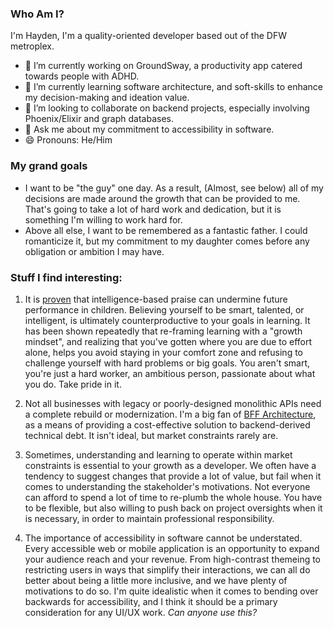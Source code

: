 ### Who Am I?
I'm Hayden, I'm a quality-oriented developer based out of the DFW metroplex.

- 🔭 I’m currently working on GroundSway, a productivity app catered towards people with ADHD.
- 🌱 I’m currently learning software architecture, and soft-skills to enhance my decision-making and ideation value.
- 👯 I’m looking to collaborate on backend projects, especially involving Phoenix/Elixir and graph databases.
- 💬 Ask me about my commitment to accessibility in software.
- 😄 Pronouns: He/Him

### My grand goals
- I want to be "the guy" one day. As a result, (Almost, see below) all of my decisions are made around the growth that can be provided to me. That's going to take a lot of hard work and dedication, but it is something I'm willing to work hard for.
- Above all else, I want to be remembered as a fantastic father. I could romanticize it, but my commitment to my daughter comes before any obligation or ambition I may have.

### Stuff I find interesting:
1. It is [proven](https://psycnet.apa.org/record/1998-04530-003) that intelligence-based praise can undermine future performance in children. Believing yourself to be smart, talented, or intelligent, is ultimately counterproductive to your goals in learning. It has been shown repeatedly that re-framing learning with a "growth mindset", and realizing that you've gotten where you are due to effort alone, helps you avoid staying in your comfort zone and refusing to challenge yourself with hard problems or big goals. You aren't smart, you're just a hard worker, an ambitious person, passionate about what you do. Take pride in it.

3. Not all businesses with legacy or poorly-designed monolithic APIs need a complete rebuild or modernization. I'm a big fan of [BFF Architecture](https://learn.microsoft.com/en-us/azure/architecture/patterns/backends-for-frontends), as a means of providing a cost-effective solution to backend-derived technical debt. It isn't ideal, but market constraints rarely are.
   
4. Sometimes, understanding and learning to operate within market constraints is essential to your growth as a developer. We often have a tendency to suggest changes that provide a lot of value, but fail when it comes to understanding the stakeholder's motivations. Not everyone can afford to spend a lot of time to re-plumb the whole house. You have to be flexible, but also willing to push back on project oversights when it is necessary, in order to maintain professional responsibility.
   
5. The importance of accessibility in software cannot be understated. Every accessible web or mobile application is an opportunity to expand your audience reach and your revenue. From high-contrast themeing to restricting users in ways that simplify their interactions, we can all do better about being a little more inclusive, and we have plenty of motivations to do so. I'm quite idealistic when it comes to bending over backwards for accessibility, and I think it should be a primary consideration for any UI/UX work. _Can anyone use this?_
